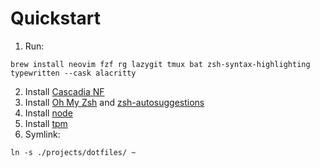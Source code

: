 # Quickstart
1. Run:
```
brew install neovim fzf rg lazygit tmux bat zsh-syntax-highlighting typewritten --cask alacritty
```
2. Install [Cascadia NF](https://github.com/microsoft/cascadia-code/releases)
3. Install [Oh My Zsh](https://ohmyz.sh/#install) and [zsh-autosuggestions](https://github.com/zsh-users/zsh-autosuggestions/blob/master/INSTALL.md#oh-my-zsh)
4. Install [node](https://nodejs.org/en/download)
5. Install [tpm](https://github.com/tmux-plugins/tpm)
6. Symlink:
```
ln -s ./projects/dotfiles/ ~
```
